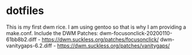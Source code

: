 # dotfiles
This is my first dwm rice. I am using gentoo so that is why I am providing a make.conf.
Include the DWM Patches:
 dwm-focusonclick-20200110-61bb8b2.diff - https://dwm.suckless.org/patches/focusonclick/
 dwm-vanitygaps-6.2.diff - https://dwm.suckless.org/patches/vanitygaps/
